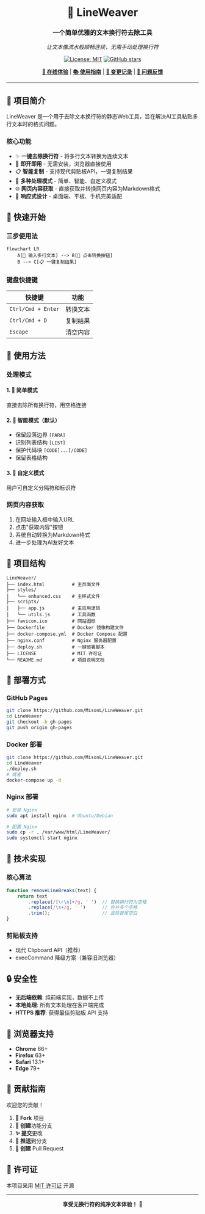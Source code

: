 <div align="center">

# 🌊 LineWeaver

### 一个简单优雅的文本换行符去除工具

*让文本像流水般顺畅连续，无需手动处理换行符*

[![License: MIT](https://img.shields.io/badge/License-MIT-blue.svg)](https://opensource.org/licenses/MIT)
[![GitHub stars](https://img.shields.io/github/stars/MisonL/LineWeaver.svg?style=social&label=Star)](https://github.com/MisonL/LineWeaver)

[**🚀 在线体验**](https://misonl.github.io/LineWeaver/) | [**📚 使用指南**](#使用指南) | [**📝 变更记录**](CHANGELOG.md) | [**💬 问题反馈**](https://github.com/MisonL/LineWeaver/issues)

---

</div>

## 🎯 项目简介

LineWeaver 是一个用于去除文本换行符的静态Web工具，旨在解决AI工具粘贴多行文本时的格式问题。

### 核心功能
- ✨ **一键去除换行符** - 将多行文本转换为连续文本
- 🚀 **即开即用** - 无需安装，浏览器直接使用
- 📋 **智能复制** - 支持现代剪贴板API，一键复制结果
- 🧠 **多种处理模式** - 简单、智能、自定义模式
- 🌐 **网页内容获取** - 直接获取并转换网页内容为Markdown格式
- 📱 **响应式设计** - 桌面端、平板、手机完美适配

## 🚀 快速开始

### 三步使用法

```
flowchart LR
    A[📝 输入多行文本] --> B[🔄 点击转换按钮]
    B --> C[📋 一键复制结果]
```

### 键盘快捷键

| 快捷键 | 功能 |
|--------|------|
| `Ctrl/Cmd + Enter` | 转换文本 |
| `Ctrl/Cmd + D` | 复制结果 |
| `Escape` | 清空内容 |

## 🎯 使用方法

### 处理模式

#### 1. 🔄 简单模式
直接去除所有换行符，用空格连接

#### 2. 🧠 智能模式（默认）
- 保留段落边界 `[PARA]`
- 识别列表结构 `[LIST]`
- 保护代码块 `[CODE]...[/CODE]`
- 保留表格结构

#### 3. 🎨 自定义模式
用户可自定义分隔符和标识符

### 网页内容获取

1. 在网址输入框中输入URL
2. 点击"获取内容"按钮
3. 系统自动转换为Markdown格式
4. 进一步处理为AI友好文本

## 📁 项目结构

```
LineWeaver/
├── index.html          # 主页面文件
├── styles/
│   └── enhanced.css    # 主样式文件
├── scripts/
│   ├── app.js          # 主应用逻辑
│   └── utils.js        # 工具函数
├── favicon.ico         # 网站图标
├── Dockerfile          # Docker 镜像构建文件
├── docker-compose.yml  # Docker Compose 配置
├── nginx.conf          # Nginx 服务器配置
├── deploy.sh           # 一键部署脚本
├── LICENSE             # MIT 许可证
└── README.md           # 项目说明文档
```

## 🚀 部署方式

### GitHub Pages
```bash
git clone https://github.com/MisonL/LineWeaver.git
cd LineWeaver
git checkout -b gh-pages
git push origin gh-pages
```

### Docker 部署
```bash
git clone https://github.com/MisonL/LineWeaver.git
cd LineWeaver
./deploy.sh
# 或者
docker-compose up -d
```

### Nginx 部署
```bash
# 安装 Nginx
sudo apt install nginx  # Ubuntu/Debian

# 配置 Nginx
sudo cp -r . /var/www/html/LineWeaver/
sudo systemctl start nginx
```

## 🔧 技术实现

### 核心算法
```javascript
function removeLineBreaks(text) {
    return text
        .replace(/[\r\n]+/g, ' ')  // 替换换行符为空格
        .replace(/\s+/g, ' ')      // 合并多个空格
        .trim();                   // 去除首尾空白
}
```

### 剪贴板支持
- 现代 Clipboard API（推荐）
- execCommand 降级方案（兼容旧浏览器）

## 🔒 安全性

- **无后端依赖**: 纯前端实现，数据不上传
- **本地处理**: 所有文本处理在客户端完成
- **HTTPS 推荐**: 获得最佳剪贴板 API 支持

## 🌈 浏览器支持

- **Chrome** 66+
- **Firefox** 63+
- **Safari** 13.1+
- **Edge** 79+

## 👥 贡献指南

欢迎您的贡献！

1. **🍴 Fork** 项目
2. **🌱 创建**功能分支
3. **✨ 提交**更改
4. **🚀 推送**到分支
5. **💌 创建** Pull Request

## 📜 许可证

本项目采用 [MIT 许可证](LICENSE) 开源

---

<div align="center">

**享受无换行符的纯净文本体验！** 🌊

</div>